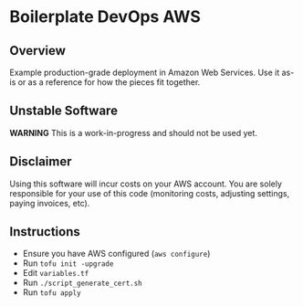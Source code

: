 # Boilerplate DevOps AWS

## Overview

Example production-grade deployment in Amazon Web Services.
Use it as-is or as a reference for how the pieces fit together.

## Unstable Software

**WARNING** This is a work-in-progress and should not be used yet.

## Disclaimer

Using this software will incur costs on your AWS account. You are solely responsible for your use of this code (monitoring costs, adjusting settings, paying invoices, etc).

## Instructions

- Ensure you have AWS configured (`aws configure`)
- Run `tofu init -upgrade`
- Edit `variables.tf`
- Run `./script_generate_cert.sh`
- Run `tofu apply`
